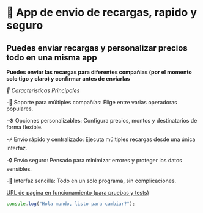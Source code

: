 # 📱 App de envio de recargas, rapido y seguro

## Puedes enviar recargas y personalizar precios todo en una misma app

**Puedes enviar las recargas para diferentes compañias (por el momento solo tigo y claro) y confirmar antes de enviarlas**

*🚀 Características Principales*

-📲 Soporte para múltiples compañías: Elige entre varias operadoras populares.

-⚙️ Opciones personalizables: Configura precios, montos y destinatarios de forma flexible.

-⚡ Envío rápido y centralizado: Ejecuta múltiples recargas desde una única interfaz.

-🔒 Envío seguro: Pensado para minimizar errores y proteger los datos sensibles.

-🧩 Interfaz sencilla: Todo en un solo programa, sin complicaciones.

[URL de pagina en funcionamiento (para pruebas y tests)](https://mrsmewing.github.io/App-de-envi-de-recargas/)

```js
console.log("Hola mundo, listo para cambiar?");
